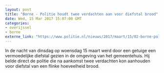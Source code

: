 ```yaml
---
layout: post
title: "Borne - Politie houdt twee verdachten aan voor diefstal brood"
date: Wed, 15 Mar 2017 15:07:00 GMT
categories: 
- overijssel 
- borne 
externe_link: "https://www.politie.nl/nieuws/2017/maart/15/02-borne-politie-houdt-twee-verdachten-aan-voor-diefstal-brood.html"
---
```


In de nacht van dinsdag op woensdag 15 maart werd door een getuige een vermoedelijke diefstal gezien in de omgeving van het gemeentehuis. Hij belde direct de politie die na aankomst twee verdachten kon aanhouden voor diefstal van een flinke hoeveelheid brood.
